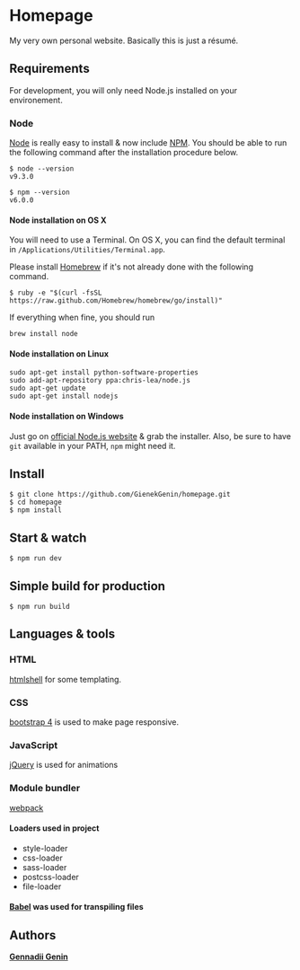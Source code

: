 # Homepage
My very own personal website. Basically this is just a résumé.

## Requirements
For development, you will only need Node.js installed on your environement.

### Node

[Node](http://nodejs.org/) is really easy to install & now include [NPM](https://npmjs.org/).
You should be able to run the following command after the installation procedure
below.

    $ node --version
    v9.3.0

    $ npm --version
    v6.0.0

#### Node installation on OS X

You will need to use a Terminal. On OS X, you can find the default terminal in
`/Applications/Utilities/Terminal.app`.

Please install [Homebrew](http://brew.sh/) if it's not already done with the following command.

    $ ruby -e "$(curl -fsSL https://raw.github.com/Homebrew/homebrew/go/install)"

If everything when fine, you should run

    brew install node

#### Node installation on Linux

    sudo apt-get install python-software-properties
    sudo add-apt-repository ppa:chris-lea/node.js
    sudo apt-get update
    sudo apt-get install nodejs

#### Node installation on Windows

Just go on [official Node.js website](http://nodejs.org/) & grab the installer.
Also, be sure to have `git` available in your PATH, `npm` might need it.

## Install

    $ git clone https://github.com/GienekGenin/homepage.git
    $ cd homepage
    $ npm install

## Start & watch

    $ npm run dev

## Simple build for production

    $ npm run build

## Languages & tools

### HTML

[htmlshell](http://htmlshell.com/) for some templating.

### CSS

[bootstrap 4](https://getbootstrap.com/) is used to make page responsive.

### JavaScript

[jQuery](http://jquery.com/) is used for animations

### Module bundler

[webpack](https://github.com/webpack/webpack)

#### Loaders used in project

 - style-loader
 - css-loader
 - sass-loader
 - postcss-loader
 - file-loader

#### [Babel](https://babeljs.io/) was used for transpiling files

## Authors

**[Gennadii Genin](https://github.com/GienekGenin)**
